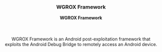 <h3 align="center">WGROX Framework</h3>

<p align="center">
    <b>WGROX Framework</b><br>
    <br>
    <a href="https://github.com/foxon-saiko"></a><br>
    <br>
    WGROX Framework is an Android post-exploitation framework that
    <br>exploits the Android Debug Bridge to remotely access an Android device.
    <br>
    <br>
    
</p>
